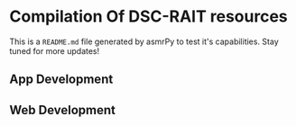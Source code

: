 



# Compilation Of DSC-RAIT resources


This is a ``README.md`` file generated by asmrPy to test it's capabilities. Stay tuned for more updates!
## App Development

## Web Development
